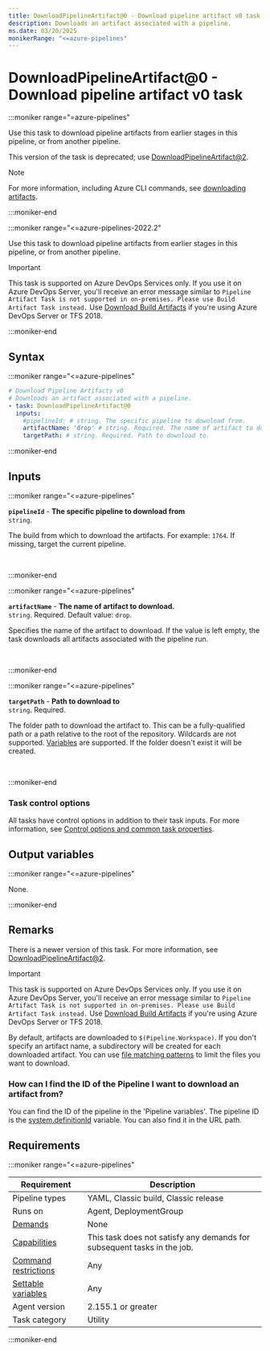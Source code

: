 ```yaml
---
title: DownloadPipelineArtifact@0 - Download pipeline artifact v0 task
description: Downloads an artifact associated with a pipeline.
ms.date: 03/20/2025
monikerRange: "<=azure-pipelines"
---
```


# DownloadPipelineArtifact@0 - Download pipeline artifact v0 task

<!-- :::description::: -->
:::moniker range="=azure-pipelines"

<!-- :::editable-content name="description"::: -->
Use this task to download pipeline artifacts from earlier stages in this pipeline, or from another pipeline.

This version of the task is deprecated; use [DownloadPipelineArtifact@2](./download-pipeline-artifact-v2.md).

> [!NOTE]
> For more information, including Azure CLI commands, see [downloading artifacts](/azure/devops/pipelines/artifacts/pipeline-artifacts?tabs=yaml#download-artifacts).
<!-- :::editable-content-end::: -->

<!-- This task is deprecated. -->

:::moniker-end

:::moniker range="<=azure-pipelines-2022.2"

<!-- :::editable-content name="description"::: -->
Use this task to download pipeline artifacts from earlier stages in this pipeline, or from another pipeline.

> [!IMPORTANT]
> This task is supported on Azure DevOps Services only. If you use it on Azure DevOps Server, you'll receive an error message similar to `Pipeline Artifact Task is not supported in on-premises. Please use Build Artifact Task instead.` Use [Download Build Artifacts](download-build-artifacts-v1.md) if you're using Azure DevOps Server or TFS 2018.
<!-- :::editable-content-end::: -->

<!-- This task is deprecated. -->

:::moniker-end
<!-- :::description-end::: -->

<!-- :::syntax::: -->
## Syntax

:::moniker range="<=azure-pipelines"

```yaml
# Download Pipeline Artifacts v0
# Downloads an artifact associated with a pipeline.
- task: DownloadPipelineArtifact@0
  inputs:
    #pipelineId: # string. The specific pipeline to download from. 
    artifactName: 'drop' # string. Required. The name of artifact to download. Default: drop.
    targetPath: # string. Required. Path to download to.
```

:::moniker-end

<!-- :::syntax-end::: -->

<!-- :::inputs::: -->
## Inputs

<!-- :::item name="pipelineId"::: -->
:::moniker range="<=azure-pipelines"

**`pipelineId`** - **The specific pipeline to download from**<br>
`string`.<br>
<!-- :::editable-content name="helpMarkDown"::: -->
The build from which to download the artifacts. For example: `1764`. If missing, target the current pipeline.
<!-- :::editable-content-end::: -->
<br>

:::moniker-end
<!-- :::item-end::: -->
<!-- :::item name="artifactName"::: -->
:::moniker range="<=azure-pipelines"

**`artifactName`** - **The name of artifact to download.**<br>
`string`. Required. Default value: `drop`.<br>
<!-- :::editable-content name="helpMarkDown"::: -->
Specifies the name of the artifact to download. If the value is left empty, the task downloads all artifacts associated with the pipeline run.
<!-- :::editable-content-end::: -->
<br>

:::moniker-end
<!-- :::item-end::: -->
<!-- :::item name="targetPath"::: -->
:::moniker range="<=azure-pipelines"

**`targetPath`** - **Path to download to**<br>
`string`. Required.<br>
<!-- :::editable-content name="helpMarkDown"::: -->
The folder path to download the artifact to. This can be a fully-qualified path or a path relative to the root of the repository. Wildcards are not supported. [Variables](https://go.microsoft.com/fwlink/?LinkID=550988) are supported. If the folder doesn't exist it will be created.
<!-- :::editable-content-end::: -->
<br>

:::moniker-end
<!-- :::item-end::: -->

### Task control options

All tasks have control options in addition to their task inputs. For more information, see [Control options and common task properties](/azure/devops/pipelines/yaml-schema/steps-task#common-task-properties).
<!-- :::inputs-end::: -->

<!-- :::outputVariables::: -->
## Output variables

:::moniker range="<=azure-pipelines"

None.

:::moniker-end
<!-- :::outputVariables-end::: -->

<!-- :::remarks::: -->
<!-- :::editable-content name="remarks"::: -->
## Remarks

There is a newer version of this task. For more information, see [DownloadPipelineArtifact@2](./download-pipeline-artifact-v2.md).

> [!IMPORTANT]
> This task is supported on Azure DevOps Services only. If you use it on Azure DevOps Server, you'll receive an error message similar to `Pipeline Artifact Task is not supported in on-premises. Please use Build Artifact Task instead.` Use [Download Build Artifacts](download-build-artifacts-v1.md) if you're using Azure DevOps Server or TFS 2018.

By default, artifacts are downloaded to `$(Pipeline.Workspace)`. If you don't specify an artifact name, a subdirectory will be created for each downloaded artifact. You can use [file matching patterns](/azure/devops/pipelines/tasks/file-matching-patterns) to limit the files you want to download.

### How can I find the ID of the Pipeline I want to download an artifact from?

You can find the ID of the pipeline in the 'Pipeline variables'. The pipeline ID is the [system.definitionId](/azure/devops/pipelines/build/variables#system-variables) variable. You can also find it in the URL path.
<!-- :::editable-content-end::: -->
<!-- :::remarks-end::: -->

<!-- :::examples::: -->
<!-- :::editable-content name="examples"::: -->
<!-- :::editable-content-end::: -->
<!-- :::examples-end::: -->

<!-- :::properties::: -->
## Requirements

:::moniker range="<=azure-pipelines"

| Requirement | Description |
|-------------|-------------|
| Pipeline types | YAML, Classic build, Classic release |
| Runs on | Agent, DeploymentGroup |
| [Demands](/azure/devops/pipelines/process/demands) | None |
| [Capabilities](/azure/devops/pipelines/agents/agents#capabilities) | This task does not satisfy any demands for subsequent tasks in the job. |
| [Command restrictions](/azure/devops/pipelines/security/templates#agent-logging-command-restrictions) | Any |
| [Settable variables](/azure/devops/pipelines/security/templates#agent-logging-command-restrictions) | Any |
| Agent version |  2.155.1 or greater |
| Task category | Utility |

:::moniker-end

<!-- :::properties-end::: -->

<!-- :::see-also::: -->
<!-- :::editable-content name="seeAlso"::: -->
<!-- :::editable-content-end::: -->
<!-- :::see-also-end::: -->
